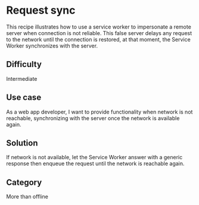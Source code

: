# Request sync
This recipe illustrates how to use a service worker to impersonate a remote server when connection is not reliable. This false server delays any request to the network until the connection is restored, at that moment, the Service Worker synchronizes with the server.

## Difficulty
Intermediate

## Use case
As a web app developer, I want to provide functionality when network is not reachable, synchronizing with the server once the network is available again.

## Solution
If network is not available, let the Service Worker answer with a generic response then enqueue the request
until the network is reachable again.

## Category
More than offline
